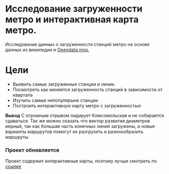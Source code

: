 # Исследование загруженности метро и интерактивная карта метро.
Исследование данных о загруженности станций метро на основе данных из википедии и [Opendata mos.](https://data.mos.ru/opendata/7704786030-passajiropotok-po-stantsiyam-moskovskogo-metropolitena) 

# Цели
* Выявить самые загруженные станции и линии. 
* Посмотреть как меняется загруженность станций в зависимости от квартала
* Изучить самые непопулярыне станции
* Построить интерактивную карту метро с загруженностью


**Вывод** С огромным отрывом лидирует Комсомольская и не собирается сдаваться. Так же можно сказать что вектор развития диаметров верный, так как большая часть конечных линий загружены, а новые варианты маршрутов помогут их разгрузить и разннообразить маршруты. 

### Проект обновляется

Проект содержит интерактивные карты, поэтому лучше смотреть по [ссылке](https://nbviewer.org/github/Sergey-Tischenko/data/blob/main/metro/metro.ipynb "nbviewer")

